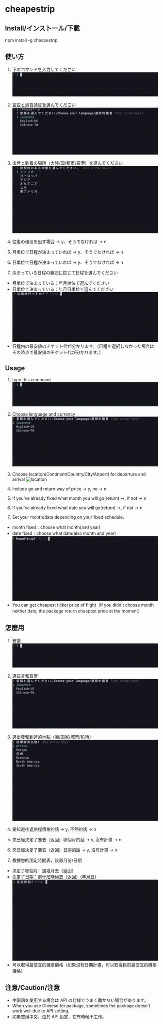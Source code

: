 # cheapestrip

## Install/インストール/下載

npm install -g cheapestrip

## 使い方

1. 下のコマンドを入力してください
   ![コマンド](/image/start_jp.gif)

1. 言語と通貨通貨を選んでください
   ![言語と通貨](/image/setting_jp.gif)
1. 出発と到着の場所（大陸/国/都市/空港）を選んでください
   ![ロケーション](/image/location_jp.gif)
1. 往復の値段を出す場合 -> y、そうでなければ -> n
1. 月単位で日程が決まっていれば -> y、そうでなければ -> n
1. 日単位で日程が決まっていれば -> y、そうでなければ -> n
1. 決まっている日程の範囲に応じて日程を選んでください

- 月単位で決まっている：年月単位で選んでください
- 日単位で決まっている：年月日単位で選んでください
  ![旅程](/image/date_jp.gif)
- 日程内の最安値のチケット代が分かります。（日程を選択しなかった場合はその時点で最安値のチケット代が分かります。）

## Usage

1. type this command
   ![command](/image/start_jp.gif)

1. Choose language and currency
   ![languageandcurrency](/image/setting_en.gif)
1. Choose location(Continent/Country/City/Airport) for departure and arrival
   ![location](/image/location_en.gif)
1. Include go and return way of price -> y, no -> n
1. If you've already fixed what month you will go(return) ->, if not -> n
1. If you've already fixed what date you will go(return) ->, if not -> n
1. Set your month/date depending on your fixed schedule.

- month fixed：choose what month(and year)
- date fixed：choose what date(also month and year)
  ![itinerary](/image/date_en.gif)
- You can get cheapest ticket price of flight（if you didn't choose month neither date, the package return cheapest price at the moment）

## 怎麼用

1. 安裝
   ![安裝](/image/start_jp.gif)

1. 選語言和貨幣
   ![languageandcurrency](/image/setting_tw.gif)
1. 選出發和到達的地點（洲/国家/城市/机场）
   ![地點](/image/location_tw.gif)
1. 要知道往返旅程價格的話 -> y, 不然的話 -> n
1. 您已經決定了要去（返回）哪個月的話 -> y, 沒有計畫 -> n
1. 您已經決定了要去（返回）日期的話 -> y, 沒有計畫 -> n
1. 根據您的固定時間表，設置月份/日期

- 決定了哪個月：選幾月去（返回）
- 決定了日期：選什麼時候去（返回）(年月日)
  ![旅程](/image/date_tw.gif)
- 可以取得最便宜的機票價格（如果沒有日期計畫，可以取得目前最便宜的機票價格）

## 注意/Caution/注意

- 中国語を使用する場合は API の仕様でうまく動かない場合があります。
- When you use Chinese for package, sometimes the package doesn't work well due to API setting.
- 如果您用中文，由於 API 設定，它有時候不工作。
